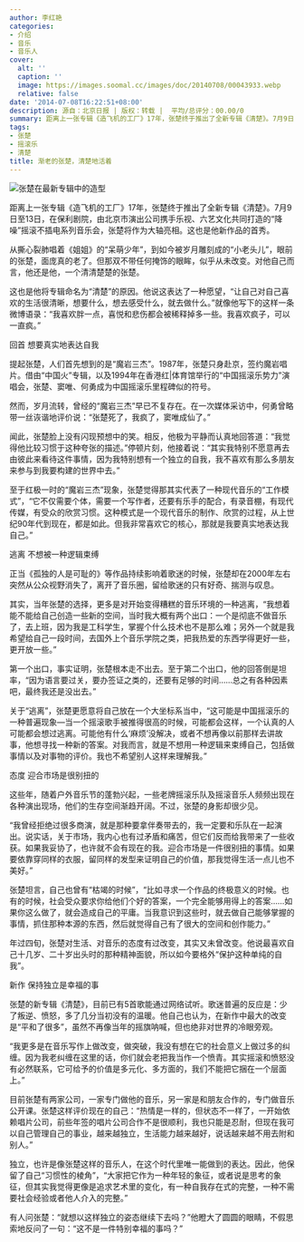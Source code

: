 ```yaml
---
author: 李红艳
categories:
- 介绍
- 音乐
- 音乐人
cover:
  alt: ''
  caption: ''
  image: https://images.soomal.cc/images/doc/20140708/00043933.webp
  relative: false
date: '2014-07-08T16:22:51+08:00'
description: 源自：北京日报 | 版权：转载 |  平均/总评分：00.00/0
summary: 距离上一张专辑《造飞机的工厂》17年，张楚终于推出了全新专辑《清楚》。7月9日至13日，在保利剧院，由北京市演出公司携手乐视、六艺文化共同打造的“降噪”摇滚不插电系列音乐会，张楚将作为大轴亮相。这也是他新作品的首秀。从撕心裂肺唱着《姐姐》的“呆萌少年”，到如今被岁月雕刻成的“小老头儿”，眼前的张楚，面庞真的老了……
tags:
- 张楚
- 摇滚乐
- 清楚
title: 渐老的张楚，清楚地活着
---
```


![张楚在最新专辑中的造型](https://images.soomal.cc/images/doc/20140708/00043933_01.webp)





距离上一张专辑《造飞机的工厂》17年，张楚终于推出了全新专辑《清楚》。7月9日至13日，在保利剧院，由北京市演出公司携手乐视、六艺文化共同打造的“降噪”摇滚不插电系列音乐会，张楚将作为大轴亮相。这也是他新作品的首秀。

从撕心裂肺唱着《姐姐》的“呆萌少年”，到如今被岁月雕刻成的“小老头儿”，眼前的张楚，面庞真的老了。但那双不带任何掩饰的眼眸，似乎从未改变。对他自己而言，他还是他，一个清清楚楚的张楚。

这也是他将专辑命名为“清楚”的原因。他说这表达了一种愿望，“让自己对自己喜欢的生活很清晰，想要什么，想去感受什么，就去做什么。”就像他写下的这样一条微博语录：“我喜欢胖一点，喜悦和悲伤都会被稀释掉多一些。我喜欢疯子，可以一直疯。”

回首 想要真实地表达自我

提起张楚，人们首先想到的是“魔岩三杰”。1987年，张楚只身赴京，签约魔岩唱片。借由“中国火”专辑，以及1994年在香港红|体育馆举行的“中国摇滚乐势力”演唱会，张楚、窦唯、何勇成为中国摇滚乐里程碑似的符号。

然而，岁月流转，曾经的“魔岩三杰”早已不复存在。在一次媒体采访中，何勇曾略带一丝诙谐地评价说：“张楚死了，我疯了，窦唯成仙了。”

闻此，张楚脸上没有闪现预想中的笑。相反，他极为平静而认真地回答道：“我觉得他比较习惯于这种夸张的描述。”停顿片刻，他接着说：“其实我特别不愿意再去由彼此来看待这件事情，因为我特别想有一个独立的自我，我不喜欢有那么多朋友来参与到我要构建的世界中去。”

至于红极一时的“魔岩三杰”现象，张楚觉得那其实代表了一种现代音乐的“工作模式”，“它不仅需要个体，需要一个写作者，还要有乐手的配合，有录音棚，有现代传媒，有受众的欣赏习惯。这种模式是一个现代音乐的制作、欣赏的过程，从上世纪90年代到现在，都是如此。但我非常喜欢它的核心，那就是我要真实地表达我自己。”

逃离 不想被一种逻辑束缚

正当《孤独的人是可耻的》等作品持续影响着歌迷的时候，张楚却在2000年左右突然从公众视野消失了，离开了音乐圈，留给歌迷的只有好奇、揣测与叹息。

其实，当年张楚的选择，更多是对开始变得糟糕的音乐环境的一种逃离，“我想着能不能给自己创造一些新的空间，当时我大概有两个出口：一个是彻底不做音乐了，去上班，因为我是工科学生，掌握个什么技术也不是那么难；另外一个就是我希望给自己一段时间，去国外上个音乐学院之类，把我热爱的东西学得更好一些，更开放一些。”

第一个出口，事实证明，张楚根本走不出去。至于第二个出口，他的回答倒是坦率，“因为语言要过关，要办签证之类的，还要有足够的时间……总之有各种因素吧，最终我还是没出去。”

关于“逃离”，张楚更愿意将自己放在一个大坐标系当中，“这可能是中国摇滚乐的一种普遍现象―当一个摇滚歌手被推得很高的时候，可能都会这样，一个认真的人可能都会想过逃离。可能他有什么‘麻烦’没解决，或者不想再像以前那样去讲故事，他想寻找一种新的答案。对我而言，就是不想用一种逻辑来束缚自己，包括做事情以及对事物的评价。我也不希望别人这样来理解我。”

态度 迎合市场是很别扭的

这些年，随着户外音乐节的蓬勃兴起，一些老牌摇滚乐队及摇滚音乐人频频出现在各种演出现场，他们的生存空间渐趋开阔。不过，张楚的身影却很少见。

“我曾经拒绝过很多商演，就是那种要拿伴奏带去的，我一定要和乐队在一起演出。说实话，关于市场，我内心也有过矛盾和痛苦，但它们反而给我带来了一些收获。如果我妥协了，也许就不会有现在的我。迎合市场是一件很别扭的事情。如果要依靠穿同样的衣服，留同样的发型来证明自己的价值，那我觉得生活一点儿也不美好。”

张楚坦言，自己也曾有“枯竭的时候”，“比如寻求一个作品的终极意义的时候。也有的时候，社会受众要求你给他们个好的答案，一个完全能够用得上的答案……如果你这么做了，就会造成自己的平庸。当我意识到这些时，就去做自己能够掌握的事情，抓住那种本源的东西，然后就觉得自己有了很大的空间和创作能力。”

年过四旬，张楚对生活、对音乐的态度有过改变，其实又未曾改变。他说最喜欢自己十几岁、二十岁出头时的那种精神面貌，所以如今要格外“保护这种单纯的自我”。

新作 保持独立是幸福的事

张楚的新专辑《清楚》，目前已有5首歌能通过网络试听。歌迷普遍的反应是：少了叛逆、愤怒，多了几分当初没有的温暖。他自己也认为，在新作中最大的改变是“平和了很多”，虽然不再像当年的摇旗呐喊，但也绝非对世界的冷眼旁观。

“我更多是在音乐写作上做改变，做突破，我没有想在它的社会意义上做过多的纠缠。因为我老纠缠在这里的话，你们就会老把我当作一个愤青。其实摇滚和愤怒没有必然联系，它可给予的价值是多元化、多方面的，我们不能把它捆在一个层面上。”

目前张楚有两家公司，一家专门做他的音乐，另一家是和朋友合作的，专门做音乐公开课。张楚这样评价现在的自己：“热情是一样的，但状态不一样了，一开始依赖唱片公司，前些年签的唱片公司合作不是很顺利，我也只能是忍耐，但现在我可以自己管理自己的事业，越来越独立，生活能力越来越好，说话越来越不用去附和别人。”

独立，也许是像张楚这样的音乐人，在这个时代里唯一能做到的表达。因此，他保留了自己“习惯性的棱角”，“大家把它作为一种年轻的象征，或者说是思考的象征，但其实我觉得更像是追求艺术里的变化，有一种自我存在式的完整，一种不需要社会经验或者他人介入的完整。”

有人问张楚：“就想以这样独立的姿态继续下去吗？”他瞪大了圆圆的眼睛，不假思索地反问了一句：“这不是一件特别幸福的事吗？”